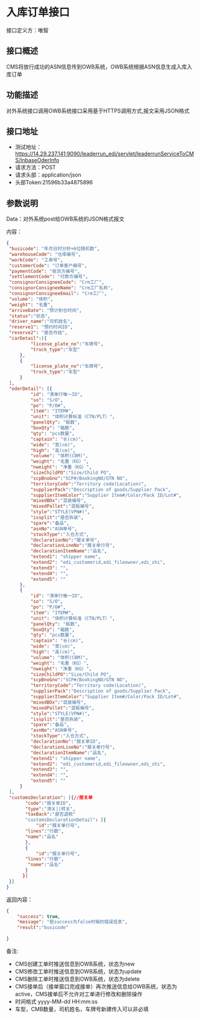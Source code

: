 # 入库订单接口

接口定义方：唯智

## 接口概述

  CMS将放行成功的ASN信息传到OWB系统，OWB系统根据ASN信息生成入库入库订单

## 功能描述

  对外系统接口调用OWB系统接口采用基于HTTPS调用方式,报文采用JSON格式
  
## 接口地址  
  
  * 测试地址：https://14.29.237.141:9090/leaderrun_edi/servlet/leaderrunServiceToCMS/InbaseOderInfo  
  * 请求方法：POST
  * 请求头部：application/json
  * 头部Token:21596b33a4875896
  
## 参数说明
  
  Data：对外系统post给OWB系统的JSON格式报文 
  
  内容：
   ```json
{
	"busicode": "年月日时分秒+6位随机数",
	"warehouseCode": "仓库编号",
	"workCode": "工单号",
	"customerCode": "订单客户编号",
	"paymentCode": "收货方编号",
	"settlementCode": "付款方编号",
	"consignorConsigneeCode": "Crm工厂",
	"consignorConsigneeName": "Crm工厂名称",
	"consignorConsigneeEmail": "Crm工厂",
	"volume": "体积",
	"weight": "毛重",
	"arriveDate": "预计到仓时间",
	"status":"状态",
	"driver_name":"司机姓名",
	"reserve1": "预约时间ID",
	"reserve2": "是否月结",
	"carDetail":[{
			"license_plate_no":"车牌号",
			"truck_type":"车型"
		},
		{	
			"license_plate_no":"车牌号",
			"truck_type":"车型"	
		}
	],	
	"oderDetail": [{
			"id": "清单行唯一ID",
			"so": "S/O",
			"po": "P/O#",
			"item": "ITEM#",
			"unit": "体积计算标准（CTN/PLT）",
			"panelQty": "板数",
			"boxQty": "箱数",
			"qty": "pcs数量",
			"captain": "长(cm)",
			"wide": "宽(cm)",
			"high": "高(cm)",
			"volume": "体积(CBM)",
			"weight": "毛重（KG）",
			"nweight": "净重（KG）",
			"sizeChildPO":"Size/Child PO",
			"scpBnoGno":"SCP#/BookingNO/GTN NO",
			"territoryCode":"Territory code(Location)",
			"supplierPack":"Description of goods/Supplier Pack",
			"supplierItemColor":"Supplier Item#/Color/Pack ID/Lot#",
			"mixedBOx":"混装编号",
			"mixedPallet":"混板编号",
			"style":"STYLE(VPN#)",
			"issplit":"是否拆装",
			"spare":"备品",
			"asnNo":"ASN单号",
			"stockType":"入仓方式",
			"declarationNo":"报关单号",
			"declarationLineNo":"报关单行号",
			"declarationItemName":"品名",
			"extend1": "shipper name",
			"extend2": "edi_customerid,edi_fileowner,edi_shi",
			"extend3": "",
			"extend4": "",
			"extend5": ""
		},
		{
			"id": "清单行唯一ID",
			"so": "S/O",
			"po": "P/O#",
			"item": "ITEM#",
			"unit": "体积计算标准（CTN/PLT）",
			"panelQty": "板数",
			"boxQty": "箱数",
			"qty": "pcs数量",
			"captain": "长(cm)",
			"wide": "宽(cm)",
			"high": "高(cm)",
			"volume": "体积(CBM)",
			"weight": "毛重（KG）",
			"nweight": "净重（KG）",
			"sizeChildPO":"Size/Child PO",
			"scpBnoGno":"SCP#/BookingNO/GTN NO",
			"territoryCode":"Territory code(Location)",
			"supplierPack":"Description of goods/Supplier Pack",
			"supplierItemColor":"Supplier Item#/Color/Pack ID/Lot#",
			"mixedBOx":"混装编号",
			"mixedPallet":"混板编号",
			"style":"STYLE(VPN#)",
			"issplit":"是否拆装",
			"spare":"备品",
			"asnNo":"ASN单号",
			"stockType":"入仓方式",
			"declarationNo":"报关单ID",
			"declarationLineNo":"报关单行号",
			"declarationItemName":"品名",
			"extend1": "shipper name",
			"extend2": "edi_customerid,edi_fileowner,edi_shi",
			"extend3": "",
			"extend4": "",
			"extend5": ""
		}
	],
	"customsDeclaration": [{//报关单
	      "code":"报关单ID",
	      "type":"清关||转关",
	      "taxBack":"是否退税"
	      "customsDeclarationDetail": [{
	          "id":"报关单行号",
		  "lines":"行数",
		  "name":"品名"
	      },
	      {
	          "id":"报关单行号",
		  "lines":"行数",
		   "name":"品名"
	      }
	     }]
	}]
}
```
      	 
返回内容：

```json
{
    "success": true,
    "message": "若success为false时候的错误信息",
    "result":"busicode"
    
}
```
备注:
 * CMS创建工单时推送信息到OWB系统，状态为new
 * CMS修改工单时推送信息到OWB系统，状态为update
 * CMS删除工单时推送信息到OWB系统，状态为delete
 * CMS接单后（接单窗口完成接单）再次推送信息给OWB系统，状态为active，CMS接单后不允许对工单进行修改和删除操作
 * 时间格式 yyyy-MM-dd HH:mm:ss
 * 车型，CMB数量，司机姓名，车牌号新建传入可以非必填
 

